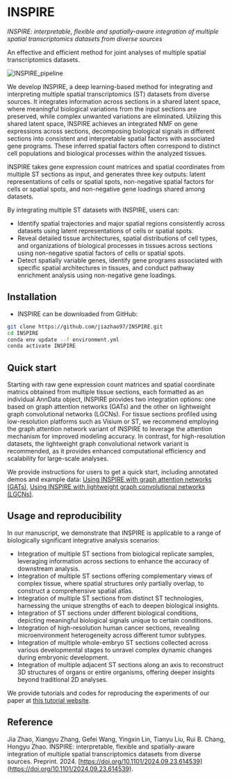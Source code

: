 # INSPIRE

*INSPIRE: interpretable, flexible and spatially-aware integration of multiple spatial transcriptomics datasets from diverse sources*

An effective and efficient method for joint analyses of multiple spatial transcriptomics datasets.

![INSPIRE\_pipeline](demo/overview.jpg)

We develop INSPIRE, a deep learning-based method for integrating and interpreting multiple spatial transcriptomics (ST) datasets from diverse sources. It integrates information across sections in a shared latent space, where meaningful biological variations from the input sections are preserved, while complex unwanted variations are eliminated. Utilizing this shared latent space, INSPIRE achieves an integrated NMF on gene expressions across sections, decomposing biological signals in different sections into consistent and interpretable spatial factors with associated gene programs. These inferred spatial factors often correspond to distinct cell populations and biological processes within the analyzed tissues.

INSPIRE takes gene expression count matrices and spatial coordinates from multiple ST sections as input, and generates three key outputs: latent representations of cells or spatial spots, non-negative spatial factors for cells or spatial spots, and non-negative gene loadings shared among datasets.

By integrating multiple ST datasets with INSPIRE, users can:
* Identify spatial trajectories and major spatial regions consistently across datasets using latent representations of cells or spatial spots.
* Reveal detailed tissue architectures, spatial distributions of cell types, and organizations of biological processes in tissues across sections using non-negative spatial factors of cells or spatial spots.
* Detect spatially variable genes, identify gene programs associated with specific spatial architectures in tissues, and conduct pathway enrichment analysis using non-negative gene loadings.

## Installation
* INSPIRE can be downloaded from GitHub:
```bash
git clone https://github.com/jiazhao97/INSPIRE.git
cd INSPIRE
conda env update --f environment.yml
conda activate INSPIRE
```

## Quick start
Starting with raw gene expression count matrices and spatial coordinate matrics obtained from multiple tissue sections, each formatted as an individual AnnData object, INSPIRE provides two integration options: one based on graph attention networks (GATs) and the other on lightweight graph convolutional networks (LGCNs). For tissue sections profiled using low-resolution platforms such as Visium or ST, we recommend employing the graph attention network variant of INSPIRE to leverage the attention mechanism for improved modeling accuracy. In contrast, for high-resolution datasets, the lightweight graph convolutional network variant is recommended, as it provides enhanced computational efficiency and scalability for large-scale analyses.

We provide instructions for users to get a quick start, including annotated demos and example data: [Using INSPIRE with graph attention networks (GATs)](https://inspire-tutorial.readthedocs.io/en/latest/examples/INSPIRE_GAT.html), [Using INSPIRE with lightweight graph convolutional networks (LGCNs)](https://inspire-tutorial.readthedocs.io/en/latest/examples/INSPIRE_LGCN.html).


## Usage and reproducibility

In our manuscript, we demonstrate that INSPIRE is applicable to a range of biologically significant integrative analysis scenarios:
* Integration of multiple ST sections from biological replicate samples, leveraging information across sections to enhance the accuracy of downstream analysis.
* Integration of multiple ST sections offering complementary views of complex tissue, where spatial structures only partially overlap, to construct a comprehensive spatial atlas.
* Integration of multiple ST sections from distinct ST technologies, harnessing the unique strengths of each to deepen biological insights.
* Integration of ST sections under different biological conditions, depicting meaningful biological signals unique to certain conditions.
* Integration of high-resolution human cancer sections, revealing microenvironment heterogeneity across different tumor subtypes.
* Integration of multiple whole-embryo ST sections collected across various developmental stages to unravel complex dynamic changes during embryonic development.
* Integration of multiple adjacent ST sections along an axis to reconstruct 3D structures of organs or entire organisms, offering deeper insights beyond traditional 2D analyses.

We provide tutorials and codes for reproducing the experiments of our paper at [this tutorial website](https://inspire-tutorial.readthedocs.io/en/latest/index.html#).

## Reference

Jia Zhao, Xiangyu Zhang, Gefei Wang, Yingxin Lin, Tianyu Liu, Rui B. Chang, Hongyu Zhao. INSPIRE: interpretable, flexible and spatially-aware integration of multiple spatial transcriptomics datasets from diverse sources. Preprint. 2024. [https://doi.org/10.1101/2024.09.23.614539](https://doi.org/10.1101/2024.09.23.614539).
